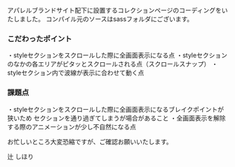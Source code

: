 
アパレルブランドサイト配下に設置するコレクションページのコーディングをいたしました。
コンパイル元のソースはsassフォルダにございます。

### こだわったポイント
・styleセクションをスクロールした際に全画面表示になる点
・styleセクションのなかの各エリアがピタッとスクロールされる点（スクロールスナップ）
・styleセクション内で波線が表示に合わせて動く点

### 課題点
・styleセクションをスクロールした際に全画面表示になるブレイクポイントが狭いため
  セクションを通り過ぎてしまうが場合があること
・全画面表示を解除する際のアニメーションが少し不自然になる点

お忙しいところ大変恐縮ですが、ご確認お願いいたします。

辻 しほり

